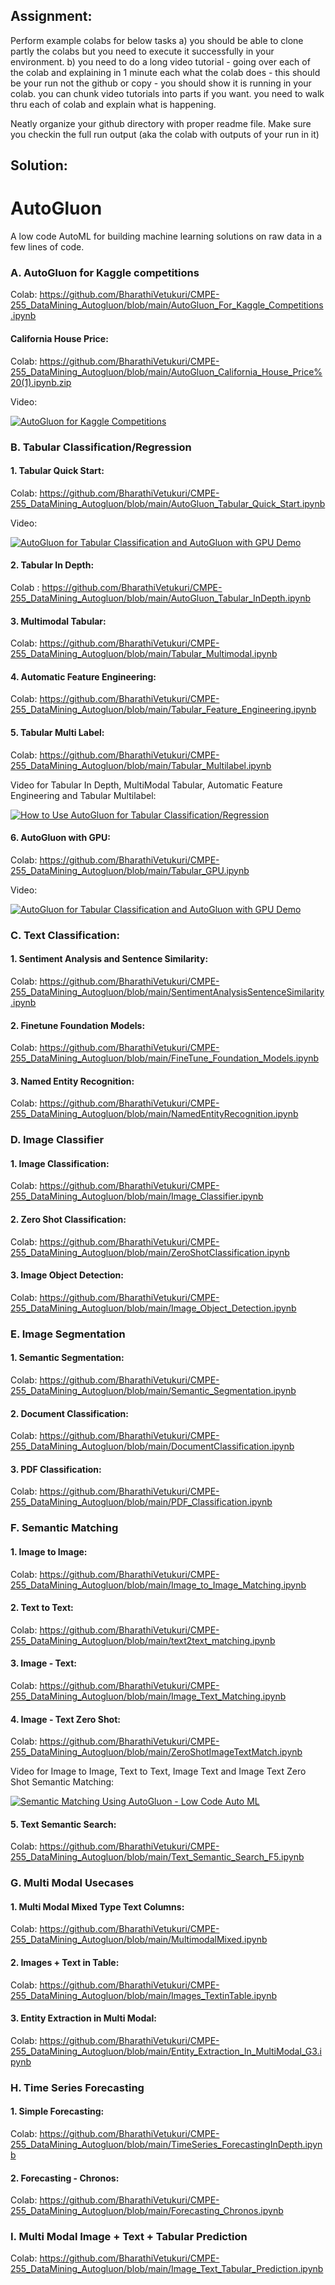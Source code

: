 ## **Assignment**:

Perform example colabs for below tasks 
a) you should be able to clone partly the colabs but you need to execute it successfully in your environment.
b) you need to do a long video tutorial - going over each of the colab and explaining in 1 minute each what the colab does - this should be your run not the github or copy - you should show it is running in your colab.  you can chunk video tutorials into parts if you want. you need to walk thru each of  colab and explain what is happening.

Neatly organize your github directory with proper readme file. 
Make sure you checkin the full run output (aka the colab with outputs of your run in it)

## **Solution**:

# **AutoGluon**

A low code AutoML for building machine learning solutions on raw data in a few lines of code.

### A. AutoGluon for Kaggle competitions

 Colab: https://github.com/BharathiVetukuri/CMPE-255_DataMining_Autogluon/blob/main/AutoGluon_For_Kaggle_Competitions.ipynb 

#### California House Price:
 
 Colab: https://github.com/BharathiVetukuri/CMPE-255_DataMining_Autogluon/blob/main/AutoGluon_California_House_Price%20(1).ipynb.zip 

Video:

[![AutoGluon for Kaggle Competitions](https://img.youtube.com/vi/W8Ang_IyrDs/0.jpg)](https://www.youtube.com/watch?v=W8Ang_IyrDs)


### B. Tabular Classification/Regression

#### 1. Tabular Quick Start:

 Colab: https://github.com/BharathiVetukuri/CMPE-255_DataMining_Autogluon/blob/main/AutoGluon_Tabular_Quick_Start.ipynb 
 
 Video:

 [![AutoGluon for Tabular Classification and AutoGluon with GPU Demo](https://img.youtube.com/vi/-GZH_m_K8lw/0.jpg)](https://www.youtube.com/watch?v=-GZH_m_K8lw)
 
#### 2. Tabular In Depth:

 Colab : https://github.com/BharathiVetukuri/CMPE-255_DataMining_Autogluon/blob/main/AutoGluon_Tabular_InDepth.ipynb 
 
#### 3. Multimodal Tabular:

 Colab: https://github.com/BharathiVetukuri/CMPE-255_DataMining_Autogluon/blob/main/Tabular_Multimodal.ipynb

#### 4. Automatic Feature Engineering:

 Colab: https://github.com/BharathiVetukuri/CMPE-255_DataMining_Autogluon/blob/main/Tabular_Feature_Engineering.ipynb 

#### 5. Tabular Multi Label:

 Colab: https://github.com/BharathiVetukuri/CMPE-255_DataMining_Autogluon/blob/main/Tabular_Multilabel.ipynb 

 Video for Tabular In Depth, MultiModal Tabular, Automatic Feature Engineering and Tabular Multilabel:

 [![How to Use AutoGluon for Tabular Classification/Regression](https://img.youtube.com/vi/MGOn1x_oBgE/0.jpg)](https://www.youtube.com/watch?v=MGOn1x_oBgE)

#### 6. AutoGluon with GPU:

 Colab: https://github.com/BharathiVetukuri/CMPE-255_DataMining_Autogluon/blob/main/Tabular_GPU.ipynb 

 Video:

 [![AutoGluon for Tabular Classification and AutoGluon with GPU Demo](https://img.youtube.com/vi/-GZH_m_K8lw/0.jpg)](https://www.youtube.com/watch?v=-GZH_m_K8lw)

### C. Text Classification:

#### 1. Sentiment Analysis and Sentence Similarity:

 Colab: https://github.com/BharathiVetukuri/CMPE-255_DataMining_Autogluon/blob/main/SentimentAnalysisSentenceSimilarity.ipynb 

#### 2. Finetune Foundation Models:

 Colab: https://github.com/BharathiVetukuri/CMPE-255_DataMining_Autogluon/blob/main/FineTune_Foundation_Models.ipynb 

#### 3. Named Entity Recognition:

 Colab: https://github.com/BharathiVetukuri/CMPE-255_DataMining_Autogluon/blob/main/NamedEntityRecognition.ipynb 

### D. Image Classifier

#### 1. Image Classification:

 Colab: https://github.com/BharathiVetukuri/CMPE-255_DataMining_Autogluon/blob/main/Image_Classifier.ipynb 

#### 2. Zero Shot Classification:

 Colab: https://github.com/BharathiVetukuri/CMPE-255_DataMining_Autogluon/blob/main/ZeroShotClassification.ipynb 

#### 3. Image Object Detection:

 Colab: https://github.com/BharathiVetukuri/CMPE-255_DataMining_Autogluon/blob/main/Image_Object_Detection.ipynb 

### E. Image Segmentation

#### 1. Semantic Segmentation:

 Colab: https://github.com/BharathiVetukuri/CMPE-255_DataMining_Autogluon/blob/main/Semantic_Segmentation.ipynb 

#### 2. Document Classification:

 Colab: https://github.com/BharathiVetukuri/CMPE-255_DataMining_Autogluon/blob/main/DocumentClassification.ipynb 

#### 3. PDF Classification:

 Colab: https://github.com/BharathiVetukuri/CMPE-255_DataMining_Autogluon/blob/main/PDF_Classification.ipynb 

### F. Semantic Matching

#### 1. Image to Image:

 Colab: https://github.com/BharathiVetukuri/CMPE-255_DataMining_Autogluon/blob/main/Image_to_Image_Matching.ipynb 

#### 2. Text to Text:

 Colab: https://github.com/BharathiVetukuri/CMPE-255_DataMining_Autogluon/blob/main/text2text_matching.ipynb 

#### 3. Image - Text:

 Colab: https://github.com/BharathiVetukuri/CMPE-255_DataMining_Autogluon/blob/main/Image_Text_Matching.ipynb 

#### 4. Image - Text Zero Shot:

 Colab: https://github.com/BharathiVetukuri/CMPE-255_DataMining_Autogluon/blob/main/ZeroShotImageTextMatch.ipynb
 
 Video for Image to Image, Text to Text, Image Text and Image Text Zero Shot Semantic Matching:

 [![Semantic Matching Using AutoGluon - Low Code Auto ML](https://img.youtube.com/vi/toEHZsqQPFg/0.jpg)](https://www.youtube.com/watch?v=toEHZsqQPFg)

#### 5. Text Semantic Search:

 Colab: https://github.com/BharathiVetukuri/CMPE-255_DataMining_Autogluon/blob/main/Text_Semantic_Search_F5.ipynb 

### G. Multi Modal Usecases

#### 1. Multi Modal Mixed Type Text Columns:

 Colab: https://github.com/BharathiVetukuri/CMPE-255_DataMining_Autogluon/blob/main/MultimodalMixed.ipynb 

#### 2. Images + Text in Table:

 Colab: https://github.com/BharathiVetukuri/CMPE-255_DataMining_Autogluon/blob/main/Images_TextinTable.ipynb 

#### 3. Entity Extraction in Multi Modal:

 Colab: https://github.com/BharathiVetukuri/CMPE-255_DataMining_Autogluon/blob/main/Entity_Extraction_In_MultiModal_G3.ipynb 

### H. Time Series Forecasting

#### 1. Simple Forecasting:

 Colab: https://github.com/BharathiVetukuri/CMPE-255_DataMining_Autogluon/blob/main/TimeSeries_ForecastingInDepth.ipynb 

#### 2. Forecasting - Chronos:

 Colab: https://github.com/BharathiVetukuri/CMPE-255_DataMining_Autogluon/blob/main/Forecasting_Chronos.ipynb 

### I. Multi Modal Image + Text + Tabular Prediction

 Colab: https://github.com/BharathiVetukuri/CMPE-255_DataMining_Autogluon/blob/main/Image_Text_Tabular_Prediction.ipynb 



